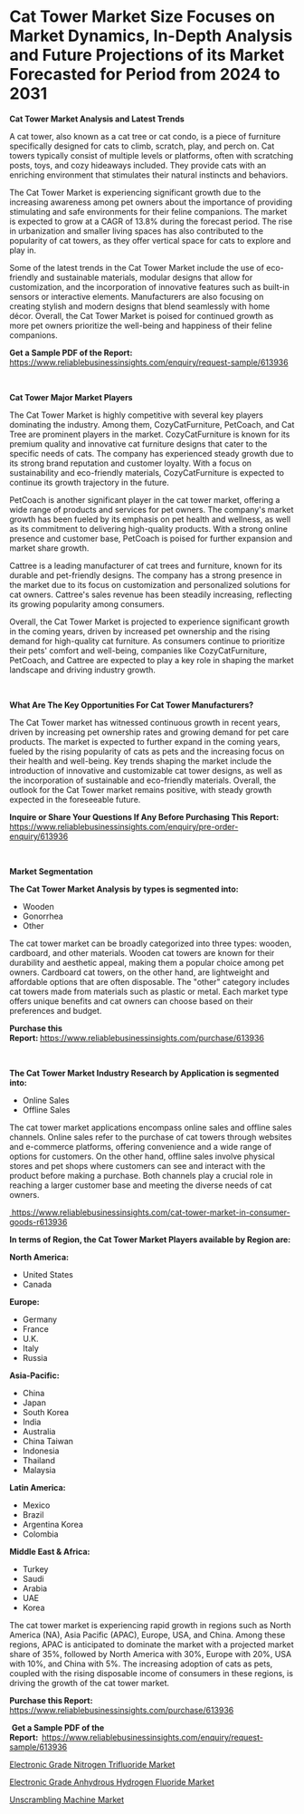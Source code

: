 <p><h1>Cat Tower Market Size Focuses on Market Dynamics, In-Depth Analysis and Future Projections of its Market Forecasted for Period from 2024 to 2031</h1></p><p><strong>Cat Tower Market Analysis and Latest Trends</strong></p>
<p><p>A cat tower, also known as a cat tree or cat condo, is a piece of furniture specifically designed for cats to climb, scratch, play, and perch on. Cat towers typically consist of multiple levels or platforms, often with scratching posts, toys, and cozy hideaways included. They provide cats with an enriching environment that stimulates their natural instincts and behaviors.</p><p>The Cat Tower Market is experiencing significant growth due to the increasing awareness among pet owners about the importance of providing stimulating and safe environments for their feline companions. The market is expected to grow at a CAGR of 13.8% during the forecast period. The rise in urbanization and smaller living spaces has also contributed to the popularity of cat towers, as they offer vertical space for cats to explore and play in.</p><p>Some of the latest trends in the Cat Tower Market include the use of eco-friendly and sustainable materials, modular designs that allow for customization, and the incorporation of innovative features such as built-in sensors or interactive elements. Manufacturers are also focusing on creating stylish and modern designs that blend seamlessly with home décor. Overall, the Cat Tower Market is poised for continued growth as more pet owners prioritize the well-being and happiness of their feline companions.</p></p>
<p><strong>Get a Sample PDF of the Report:&nbsp;</strong> <a href="https://www.reliablebusinessinsights.com/enquiry/request-sample/613936">https://www.reliablebusinessinsights.com/enquiry/request-sample/613936</a></p>
<p>&nbsp;</p>
<p><strong>Cat Tower Major Market Players</strong></p>
<p><p>The Cat Tower Market is highly competitive with several key players dominating the industry. Among them, CozyCatFurniture, PetCoach, and Cat Tree are prominent players in the market. CozyCatFurniture is known for its premium quality and innovative cat furniture designs that cater to the specific needs of cats. The company has experienced steady growth due to its strong brand reputation and customer loyalty. With a focus on sustainability and eco-friendly materials, CozyCatFurniture is expected to continue its growth trajectory in the future.</p><p>PetCoach is another significant player in the cat tower market, offering a wide range of products and services for pet owners. The company's market growth has been fueled by its emphasis on pet health and wellness, as well as its commitment to delivering high-quality products. With a strong online presence and customer base, PetCoach is poised for further expansion and market share growth.</p><p>Cattree is a leading manufacturer of cat trees and furniture, known for its durable and pet-friendly designs. The company has a strong presence in the market due to its focus on customization and personalized solutions for cat owners. Cattree's sales revenue has been steadily increasing, reflecting its growing popularity among consumers.</p><p>Overall, the Cat Tower Market is projected to experience significant growth in the coming years, driven by increased pet ownership and the rising demand for high-quality cat furniture. As consumers continue to prioritize their pets' comfort and well-being, companies like CozyCatFurniture, PetCoach, and Cattree are expected to play a key role in shaping the market landscape and driving industry growth.</p></p>
<p>&nbsp;</p>
<p><strong>What Are The Key Opportunities For Cat Tower Manufacturers?</strong></p>
<p><p>The Cat Tower market has witnessed continuous growth in recent years, driven by increasing pet ownership rates and growing demand for pet care products. The market is expected to further expand in the coming years, fueled by the rising popularity of cats as pets and the increasing focus on their health and well-being. Key trends shaping the market include the introduction of innovative and customizable cat tower designs, as well as the incorporation of sustainable and eco-friendly materials. Overall, the outlook for the Cat Tower market remains positive, with steady growth expected in the foreseeable future.</p></p>
<p><strong>Inquire or Share Your Questions If Any Before Purchasing This Report:</strong> <a href="https://www.reliablebusinessinsights.com/enquiry/pre-order-enquiry/613936">https://www.reliablebusinessinsights.com/enquiry/pre-order-enquiry/613936</a></p>
<p>&nbsp;</p>
<p><strong>Market Segmentation</strong></p>
<p><strong>The Cat Tower Market Analysis by types is segmented into:</strong></p>
<p><ul><li>Wooden</li><li>Gonorrhea</li><li>Other</li></ul></p>
<p><p>The cat tower market can be broadly categorized into three types: wooden, cardboard, and other materials. Wooden cat towers are known for their durability and aesthetic appeal, making them a popular choice among pet owners. Cardboard cat towers, on the other hand, are lightweight and affordable options that are often disposable. The "other" category includes cat towers made from materials such as plastic or metal. Each market type offers unique benefits and cat owners can choose based on their preferences and budget.</p></p>
<p><strong>Purchase this Report:&nbsp;</strong><a href="https://www.reliablebusinessinsights.com/purchase/613936">https://www.reliablebusinessinsights.com/purchase/613936</a></p>
<p>&nbsp;</p>
<p><strong>The Cat Tower Market Industry Research by Application is segmented into:</strong></p>
<p><ul><li>Online Sales</li><li>Offline Sales</li></ul></p>
<p><p>The cat tower market applications encompass online sales and offline sales channels. Online sales refer to the purchase of cat towers through websites and e-commerce platforms, offering convenience and a wide range of options for customers. On the other hand, offline sales involve physical stores and pet shops where customers can see and interact with the product before making a purchase. Both channels play a crucial role in reaching a larger customer base and meeting the diverse needs of cat owners.</p></p>
<p><a href="https://www.reliablebusinessinsights.com/cat-tower-market-in-consumer-goods-r613936">&nbsp;https://www.reliablebusinessinsights.com/cat-tower-market-in-consumer-goods-r613936</a></p>
<p><strong>In terms of Region, the Cat Tower Market Players available by Region are:</strong></p>
<p>
    <p> <strong> North America: </strong>
        <ul>
            <li>United States</li>
            <li>Canada</li>
        </ul>
        </p> 
    <p> <strong> Europe: </strong>
        <ul>
            <li>Germany</li>
            <li>France</li>
            <li>U.K.</li>
            <li>Italy</li>
            <li>Russia</li>
        </ul>
        </p> 
    <p> <strong> Asia-Pacific: </strong>
        <ul>
            <li>China</li>
            <li>Japan</li>
            <li>South Korea</li>
            <li>India</li>
            <li>Australia</li>
            <li>China Taiwan</li>
            <li>Indonesia</li>
            <li>Thailand</li>
            <li>Malaysia</li>
        </ul>
        </p> 
    <p> <strong> Latin America: </strong>
        <ul>
            <li>Mexico</li>
            <li>Brazil</li>
            <li>Argentina Korea</li>
            <li>Colombia</li>
        </ul>
        </p> 
    <p> <strong> Middle East & Africa: </strong>
        <ul>
            <li>Turkey</li>
            <li>Saudi</li>
            <li>Arabia</li>
            <li>UAE</li>
            <li>Korea</li>
        </ul>
    </p>
    </p>
<p><p>The cat tower market is experiencing rapid growth in regions such as North America (NA), Asia Pacific (APAC), Europe, USA, and China. Among these regions, APAC is anticipated to dominate the market with a projected market share of 35%, followed by North America with 30%, Europe with 20%, USA with 10%, and China with 5%. The increasing adoption of cats as pets, coupled with the rising disposable income of consumers in these regions, is driving the growth of the cat tower market.</p></p>
<p><strong>Purchase this Report: </strong><a href="https://www.reliablebusinessinsights.com/purchase/613936">https://www.reliablebusinessinsights.com/purchase/613936</a></p>
<p>&nbsp;<strong>Get a Sample PDF of the Report:&nbsp;&nbsp;</strong><a href="https://www.reliablebusinessinsights.com/enquiry/request-sample/613936">https://www.reliablebusinessinsights.com/enquiry/request-sample/613936</a></p>
<p><strong></strong></p>
<p><p><a href="https://github.com/khlifeservices/Market-Research-Report-List-1/blob/main/electronic-grade-nitrogen-trifluoride-market.md">Electronic Grade Nitrogen Trifluoride Market</a></p><p><a href="https://github.com/msbsaifansami/Market-Research-Report-List-1/blob/main/electronic-grade-anhydrous-hydrogen-fluoride-market.md">Electronic Grade Anhydrous Hydrogen Fluoride Market</a></p><p><a href="https://github.com/EveKerluke2023/Market-Research-Report-List-2/blob/main/unscrambling-machine-market.md">Unscrambling Machine Market</a></p></p>